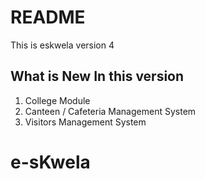 # README #

This is eskwela version 4

## What is New In this version ##

1. College Module
2. Canteen / Cafeteria Management System
3. Visitors Management System


# e-sKwela
